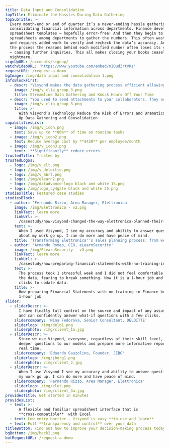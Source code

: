 ```yaml
---
title: Data Input and Consolidation
topTitle: Eliminate the Hassles During Data Gathering
topSubTitle: >-
  Every month-end or end of quarter it’s a never-ending hassle gathering and
  consolidating financial information across departments. Finance develops new
  spreadsheet templates – hopefully error-free! And then they begin to pass
  spreadsheets among departments to gather the numbers. This often wastes time,
  and requires added work to verify and recheck the data’s accuracy. And during
  the process the reasons behind each modified number often loses its visibility
  – causing further inquiries. This all makes closing your books ceaseless
  nightmare.
signUpURL: /accounts/signup/
watchVideoURL: 'https://www.youtube.com/embed/mIOudZrtVRs'
requestURL: /request-a-demo
bgImage: /img/data input and consolidation 1.png
infoBlockFirst:
  - descr: "Visyond makes the data gathering process efficient allowing you to actually cut your days down to minutes.\r\nIt eliminates the need for all the manual processes that’s inherent with spreadsheets. Finance, as the document owner, maintains complete control and visibility over the entire data gathering process. This eradicates rework and manual auditing due to manually handling and linking spreadsheets. It literally slashes the time it takes to complete the work!\r\n"
    image: /img/v_clip_group_3.png
    title: Streamline Data Gathering and Knock Hours Off Your Time
  - descr: "You used to send attachments to your collaborators. They accidentally changed layout or entered numbers in the wrong units. You had to spend days checking and rectifying all this, never being sure it was all correct.\r\n\n* Improved collaboration between financed and each business unit by notifying data requirements to each user\r\n* Configurable digital documents residing in the cloud while allowing only authorized business units to view and modify their required portion – eliminating the need to email files\r\n* Securely share documents, and specify data and conversations to only authorized users\r\n* Define cells that can be viewed and/or updated\r\n* Automatically update layout changes maintaining complete synchronization and data accuracy\r\n* Capture and store all supporting data, comments, and collaborators identification within Visyond, allowing complete transparency while eliminating risk of losing data.\r\n* Maintains versions as data gets updated during each iteration or change.\r\n* Compare data from departments, territories, sold services, or products side by side with ease.\r\n* Create multiple “what-if” scenarios with just a few clicks.\r\n"
    image: /img/v_clip_group_3.png
    title: >-
      With Visyond’s Technology Reduce the Risk of Errors and Dramatically Speed
      Up Data Gathering and Consolidation
capabilitiesList:
  - image: /img/v_icon.png
    text: Save up to **80%** of time on routine tasks
  - image: /img/v_icon2.png
    text: Reduce average cost by **$420** per employee/month
  - image: /img/v_icon3.png
    text: '**Significantly** reduce errors'
trustedTitle: Trusted by
trustedLogos:
  - logo: /img/v_elt.png
  - logo: /img/v_deloitte.png
  - logo: /img/v_abrt.png
  - logo: /img/elearn2.png
  - logo: /img/datadvance-logo black and white 15.png
  - logo: /img/logo_cy4gate black and white 25.png
studiesTitle: Featured case studies
studiesBlock:
  - author: 'Fernando Rizzo, Area Manager, Elettronica'
    image: /img/Elettronica - v2.png
    linkText: learn more
    linkUrl: >-
      /casestudy/how-visyond-changed-the-way-elettronica-planned-their-sales-and-shortened-the-process-from-weeks-to-hours/
    text: >-
      When I used Visyond, I see my accuracy and ability to answer questions
      about my work go up. I can do more and have peace of mind.
    title: 'Transforming Elettronica''s sales planning process: from weeks to hours'
  - author: 'Armando Romeo, CEO, eLearnSecurity'
    image: /img/ELearnSecurity - v3.png
    linkText: learn more
    linkUrl: >-
      /casestudy/how-preparing-financial-statements-with-no-training-in-finance-became-a-1-hour-job/
    text: >-
      The process took 1 stressful week and I did not feel comfortable to update
      the data, fearing to break something. Now it is a 1-hour job and a few
      clicks to update data.
    title: >-
      How preparing Financial Statements with no training in Finance became a
      1-hour job
slider:
  - sliderDescr: >-
      I have finally full control on the source and impact of any assumptions,
      and can confidently answer what-if questions with a few clicks.
    slidercompany: 'Nina Fedorova, Senior Consultant, DELOITTE'
    sliderlogo: /img/delo1.png
    sliderphoto: /img/client_1a.jpg
  - sliderDescr: >-
      Since we use Visyond, everyone, regardless of their skill level, can ask
      deeper questions to our models and prepare more informative reports in
      real time.
    slidercompany: 'Edoardo Gauzolino, Founder, JEBG'
    sliderlogo: /img/jberg1.png
    sliderphoto: /img/client_2.jpg
  - sliderDescr: >-
      When I use Visyond I see my accuracy and ability to answer questions about
      my work go up. I can do more and have peace of mind.
    slidercompany: 'Fernando Rizzo, Area Manager, Elettronica'
    sliderlogo: /img/elet.png
    sliderphoto: /img/client_3a.jpg
providesTitle: Get started in minutes
providesList:
  - text: >-
      A flexible and familiar spreadsheet interface that is
      **cross-compatible**  with Excel
  - text: Low entry barrier - Visyond is easy **to use and learn**
  - text: Full **transparency and control** over your data
titleBottom: Find out how to improve your decision-making process today
bgBottom: /img/back2.png
botRequestURL: /request-a-demo
---
```


